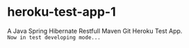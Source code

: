 # heroku-test-app-1
A Java Spring Hibernate Restfull Maven Git Heroku Test App.  
`Now in test developing mode...`  
  
  
